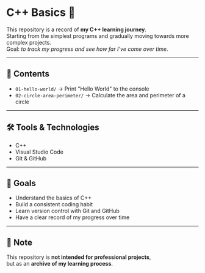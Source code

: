 # C++ Basics 🚀

This repository is a record of **my C++ learning journey**.  
Starting from the simplest programs and gradually moving towards more complex projects.  
Goal: *to track my progress and see how far I’ve come over time.*

---

## 📂 Contents

- `01-hello-world/` → Print "Hello World" to the console
- `02-circle-area-perimeter/` → Calculate the area and perimeter of a circle


---

## 🛠 Tools & Technologies
- C++  
- Visual Studio Code 
- Git & GitHub  

---

## 🎯 Goals
- Understand the basics of C++  
- Build a consistent coding habit  
- Learn version control with Git and GitHub  
- Have a clear record of my progress over time  

---

## 📌 Note
This repository is **not intended for professional projects**,  
but as an **archive of my learning process**.
